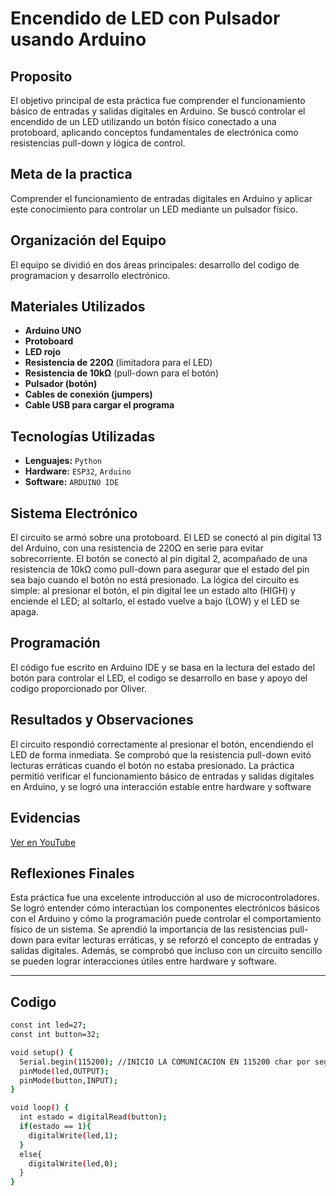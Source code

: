 # Encendido de LED con Pulsador usando Arduino
## Proposito
El objetivo principal de esta práctica fue comprender el funcionamiento básico de entradas y salidas digitales en Arduino. Se buscó controlar el encendido de un LED utilizando un botón físico conectado a una protoboard, aplicando conceptos fundamentales de electrónica como resistencias pull-down y lógica de control.
## Meta de la practica
Comprender el funcionamiento de entradas digitales en Arduino y aplicar este conocimiento para controlar un LED mediante un pulsador físico.
## Organización del Equipo
El equipo se dividió en dos áreas principales: desarrollo del codigo de programacion y desarrollo electrónico.

## Materiales Utilizados
- **Arduino UNO**
- **Protoboard**  
- **LED rojo**  
- **Resistencia de 220Ω** (limitadora para el LED)  
- **Resistencia de 10kΩ** (pull-down para el botón)  
- **Pulsador (botón)**  
- **Cables de conexión (jumpers)**  
- **Cable USB para cargar el programa**
## Tecnologías Utilizadas
- **Lenguajes:** `Python`
- **Hardware:** `ESP32`, `Arduino`
- **Software:** `ARDUINO IDE` 

## Sistema Electrónico
El circuito se armó sobre una protoboard. El LED se conectó al pin digital 13 del Arduino, con una resistencia de 220Ω en serie para evitar sobrecorriente. El botón se conectó al pin digital 2, acompañado de una resistencia de 10kΩ como pull-down para asegurar que el estado del pin sea bajo cuando el botón no está presionado.
La lógica del circuito es simple: al presionar el botón, el pin digital lee un estado alto (HIGH) y enciende el LED; al soltarlo, el estado vuelve a bajo (LOW) y el LED se apaga.

## Programación
El código fue escrito en Arduino IDE y se basa en la lectura del estado del botón para controlar el LED, el codigo se desarrollo en base y apoyo del codigo proporcionado por Oliver.

## Resultados y Observaciones
El circuito respondió correctamente al presionar el botón, encendiendo el LED de forma inmediata. Se comprobó que la resistencia pull-down evitó lecturas erráticas cuando el botón no estaba presionado. La práctica permitió verificar el funcionamiento básico de entradas y salidas digitales en Arduino, y se logró una interacción estable entre hardware y software

## Evidencias
[Ver en YouTube](https://m.youtube.com/watch?v=IkfE9FZbQ9E)

## Reflexiones Finales
Esta práctica fue una excelente introducción al uso de microcontroladores. Se logró entender cómo interactúan los componentes electrónicos básicos con el Arduino y cómo la programación puede controlar el comportamiento físico de un sistema.
Se aprendió la importancia de las resistencias pull-down para evitar lecturas erráticas, y se reforzó el concepto de entradas y salidas digitales. Además, se comprobó que incluso con un circuito sencillo se pueden lograr interacciones útiles entre hardware y software.

---
## Codigo

```bash
const int led=27;
const int button=32;

void setup() {
  Serial.begin(115200); //INICIO LA COMUNICACION EN 115200 char por segundo
  pinMode(led,OUTPUT);
  pinMode(button,INPUT);
}

void loop() {
  int estado = digitalRead(button);
  if(estado == 1){
    digitalWrite(led,1);
  }
  else{
    digitalWrite(led,0);
  }
}
```

